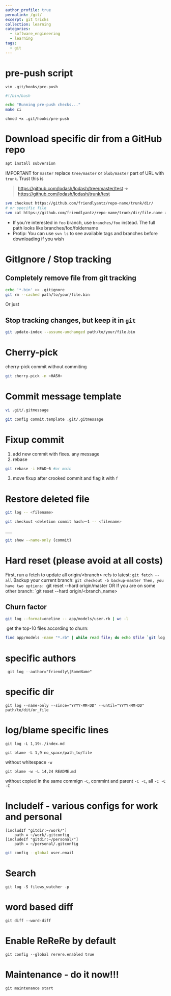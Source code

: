 ```yaml
---
author_profile: true
permalink: /git/
excerpt: git tricks
collection: learning
categories:
  - software_engineering
  - learning
tags:
  - git
---
```


# pre-push script

```
vim .git/hooks/pre-push
```

```sh
#!/bin/bash

echo "Running pre-push checks..."
make ci
```

```
chmod +x .git/hooks/pre-push
```

# Download specific dir from a GitHub repo

```sh
apt install subversion
```

IMPORTANT for `master` replace `tree/master` or `blob/master` part of URL with `trunk`. Trust this is 

> https://github.com/lodash/lodash/tree/master/test ➜
> https://github.com/lodash/lodash/trunk/test

```sh
svn checkout https://github.com/friendlyantz/repo-name/trunk/dir/
# or specific file
svn cat https://github.com/friendlyantz/repo-name/trunk/dir/file.name > file.name
```

- If you're interested in `foo` branch, use `branches/foo` instead. The full
  path looks like branches/foo/foldername
- Protip: You can use `svn ls` to see available tags and branches before downloading if you wish

# GitIgnore / Stop tracking

## Completely remove file from git tracking

```sh
echo '*.bin' >> .gitignore
git rm --cached path/to/your/file.bin
```

Or just 

## Stop tracking changes, but keep it in `git`

```sh
git update-index --assume-unchanged path/to/your/file.bin
```

# Cherry-pick

cherry-pick commit without commiting

```sh
git cherry-pick -n <HASH>
```

# Commit message template

```sh
vi .git/.gitmessage

git config commit.template .git/.gitmessage
```

# Fixup commit

1. add new commit with fixes. any message
2. rebase
```sh
git rebase -i HEAD~6 #or main
```
3. move fixup after crooked commit and flag it with `f`

# Restore deleted file

```sh
git log -- <filename>

git checkout <deletion commit hash>~1 -- <filename>

___

git show --name-only {commit}
```

# Hard reset (please avoid at all costs)

First, run a fetch to update all origin/\<branch\> refs to latest:
	`git fetch --all`
Backup your current branch:
	`git checkout -b backup-master
Then, you have two options:
	`git reset --hard origin/master
OR If you are on some other branch:
	`git reset --hard origin/<branch_name>

## Churn factor

```sh
git log --format=oneline -- app/models/user.rb | wc -l
```

 get the top-10 files according to churn:
```sh
find app/models -name "*.rb" | while read file; do echo $file `git log --format=oneline -- $file | wc -l`; done | sort -k 2 -nr | head
```

# specific authors

```
 git log --author="friendly\|SomeName"
```
# specific dir

```
git log --name-only --since="YYYY-MM-DD" --until="YYYY-MM-DD" path/to/dit/or_file
```

# log/blame specific lines

```
git log -L 1,19:./index.md

git blame -L 1,9 no_space/path_to/file
```
without whitespace `-w`
```
git blame -w -L 14,24 README.md
```
without copied in the same commign `-C`, commint and parent `-C -C`, all `-C -C -C`
# IncludeIf - various configs for work and personal
```
[includIf "gitdir:~/work/"]
    path = ~/work/.gitconfig
[includeIf "gitdir:~/personal/"]
    path = ~/personal/.gitconfig
```

```sh
git config --global user.email
```
# Search
```
git log -S filews_watcher -p
```

# word based diff
```
git diff --word-diff
```

# Enable ReReRe by default
```
git config --global rerere.enabled true
```

# Maintenance - do it now!!!

```
git maintenance start
```
